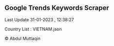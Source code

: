 

## Google Trends Keywords Scraper 
 
Last Update 31-01-2023 , 12:38:27

Country List :
VIETNAM.json



© Abdul Muttaqin 

